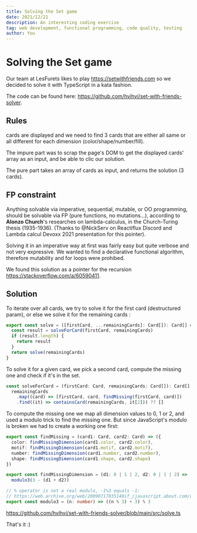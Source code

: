 ```yaml
---
title: Solving the Set game
date: 2021/12/21
description: An interesting coding exercise
tag: web development, functional programming, code quality, testing
author: You
---
```


# Solving the Set game

Our team at LesFurets likes to play https://setwithfriends.com so we decided to solve it with TypeScript in a kata fashion.

The code can be found here: https://github.com/hvihvi/set-with-friends-solver.

## Rules

cards are displayed and we need to find 3 cards that are either all same or all different for each dimension (color/shape/number/fill).

The impure part was to scrap the page's DOM to get the displayed cards' array as an input, and be able to clic our solution.

The pure part takes an array of cards as input, and returns the solution (3 cards).

## FP constraint

Anything solvable via imperative, sequential, mutable, or OO programming, should be solvable via FP (pure functions, no mutations...), according to **Alonzo Church**'s researches on lambda-calculus, in the Church-Turing thesis (1935-1936).
(Thanks to @NickServ on Reactiflux Discord and Lambda calcul Devoxx 2021 presentation for this pointer).

Solving it in an imperative way at first was fairly easy but quite verbose and not very expressive. We wanted to find a declarative functional algorithm, therefore mutability and for loops were prohibed.

We found this solution as a pointer for the recursion https://stackoverflow.com/a/60590411.

## Solution

To iterate over all cards, we try to solve it for the first card (destructured param), or else we solve it for the remaining cards :

```ts
export const solve = ([firstCard, ...remainingCards]: Card[]): Card[] => {
  const result = solveForCard(firstCard, remainingCards)
  if (result.length) {
    return result
  }
  return solve(remainingCards)
}
```

To solve it for a given card, we pick a second card, compute the missing one and check if it's in the set.

```ts
const solveForCard = (firstCard: Card, remainingCards: Card[]): Card[] =>
  remainingCards
    .map((card) => [firstCard, card, findMissing(firstCard, card)])
    .find((it) => containsCard(remainingCards, it[2])) ?? []
```

To compute the missing one we map all dimension values to 0, 1 or 2, and used a modulo trick to find the missing one. But since JavaScript's modulo is broken we had to create a working one first:

```ts
export const findMissing = (card1: Card, card2: Card) => ({
  color: findMissingDimension(card1.color, card2.color),
  motif: findMissingDimension(card1.motif, card2.motif),
  number: findMissingDimension(card1.number, card2.number),
  shape: findMissingDimension(card1.shape, card2.shape)
})

export const findMissingDimension = (d1: 0 | 1 | 2, d2: 0 | 1 | 2) =>
  modulo3(3 - (d1 + d2))

// % operator is not a real modulo, -1%3 equals -1:
// https://web.archive.org/web/20090717035140if_/javascript.about.com/od/problemsolving/a/modulobug.htm
export const modulo3 = (n: number) => ((n % 3) + 3) % 3
```

https://github.com/hvihvi/set-with-friends-solver/blob/main/src/solve.ts

That's it :)
